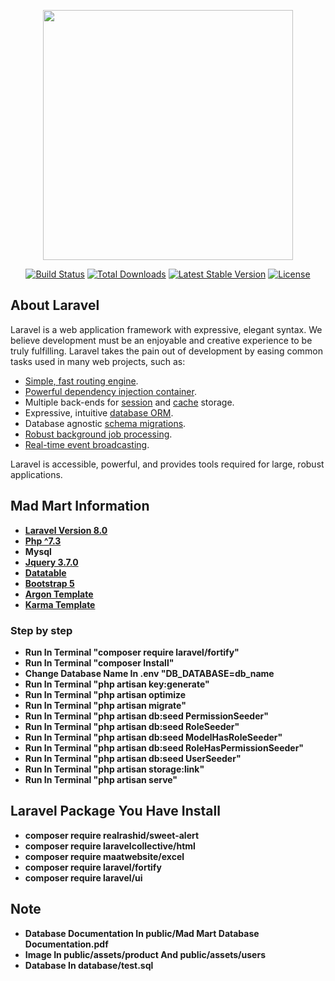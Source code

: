<p align="center"><a href="https://laravel.com" target="_blank"><img src="https://raw.githubusercontent.com/laravel/art/master/logo-lockup/5%20SVG/2%20CMYK/1%20Full%20Color/laravel-logolockup-cmyk-red.svg" width="400"></a></p>

<p align="center">
<a href="https://travis-ci.org/laravel/framework"><img src="https://travis-ci.org/laravel/framework.svg" alt="Build Status"></a>
<a href="https://packagist.org/packages/laravel/framework"><img src="https://poser.pugx.org/laravel/framework/d/total.svg" alt="Total Downloads"></a>
<a href="https://packagist.org/packages/laravel/framework"><img src="https://poser.pugx.org/laravel/framework/v/stable.svg" alt="Latest Stable Version"></a>
<a href="https://packagist.org/packages/laravel/framework"><img src="https://poser.pugx.org/laravel/framework/license.svg" alt="License"></a>
</p>

## About Laravel

Laravel is a web application framework with expressive, elegant syntax. We believe development must be an enjoyable and creative experience to be truly fulfilling. Laravel takes the pain out of development by easing common tasks used in many web projects, such as:

- [Simple, fast routing engine](https://laravel.com/docs/routing).
- [Powerful dependency injection container](https://laravel.com/docs/container).
- Multiple back-ends for [session](https://laravel.com/docs/session) and [cache](https://laravel.com/docs/cache) storage.
- Expressive, intuitive [database ORM](https://laravel.com/docs/eloquent).
- Database agnostic [schema migrations](https://laravel.com/docs/migrations).
- [Robust background job processing](https://laravel.com/docs/queues).
- [Real-time event broadcasting](https://laravel.com/docs/broadcasting).

Laravel is accessible, powerful, and provides tools required for large, robust applications.

## Mad Mart Information
- **[Laravel Version 8.0](https://laravel.com/docs/8.x)**
- **[Php ^7.3](https://www.php.net/docs.php)**
- **Mysql**
- **[Jquery 3.7.0](https://jquery.com/)**
- **[Datatable](https://datatables.net/)**
- **[Bootstrap 5](https://getbootstrap.com/docs/5.0/getting-started/introduction/)**
- **[Argon Template](https://www.creative-tim.com/product/argon-dashboard)**
- **[Karma Template](https://themewagon.com/themes/free-reponsive-bootstrap-4-html5-ecommerce-website-template-karma/)**

### Step by step
- **Run In Terminal "composer require laravel/fortify"**
- **Run In Terminal "composer Install"**
- **Change Database Name In .env "DB_DATABASE=db_name**
- **Run In Terminal "php artisan key:generate"**
- **Run In Terminal "php artisan optimize**
- **Run In Terminal "php artisan migrate"**
- **Run In Terminal "php artisan db:seed PermissionSeeder"**
- **Run In Terminal "php artisan db:seed RoleSeeder"**
- **Run In Terminal "php artisan db:seed ModelHasRoleSeeder"**
- **Run In Terminal "php artisan db:seed RoleHasPermissionSeeder"**
- **Run In Terminal "php artisan db:seed UserSeeder"**
- **Run In Terminal "php artisan storage:link"**
- **Run In Terminal "php artisan serve"**

## Laravel Package You Have Install
- **composer require realrashid/sweet-alert**
- **composer require laravelcollective/html**
- **composer require maatwebsite/excel**
- **composer require laravel/fortify**
- **composer require laravel/ui**

## Note
- **Database Documentation In public/Mad Mart Database Documentation.pdf**
- **Image In public/assets/product And public/assets/users**
- **Database In database/test.sql**